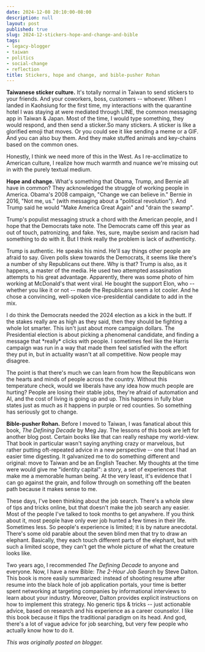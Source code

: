 ```yaml
---
date: 2024-12-08 20:10:00-08:00
description: null
layout: post
published: true
slug: 2024-12-stickers-hope-and-change-and-bible
tags:
- legacy-blogger
- taiwan
- politics
- social-change
- reflection
title: Stickers, hope and change, and bible-pusher Rohan
---
```




**Taiwanese sticker culture.** It's totally normal in Taiwan to send stickers to your friends. And your coworkers, boss, customers -- whoever. When I landed in Kaohsiung for the first time, my interactions with the quarantine hotel I was staying at were mediated through LINE, the common messaging app in Taiwan & Japan. Most of the time, I would type something, they would respond, and then send a sticker.So many stickers. A sticker is like a glorified emoji that moves. Or you could see it like sending a meme or a GIF. And you can also buy them. And they make stuffed animals and key-chains based on the common ones.   
  
Honestly, I think we need more of this in the West. As I re-acclimatize to American culture, I realize how much warmth and nuance we're missing out in with the purely textual medium.

**Hope and change.** What's something that Obama, Trump, and Bernie all have in common? They acknowledged the struggle of working people in America. Obama's 2008 campaign, "Change we can believe in." Bernie in 2016, "Not me, us." (with messaging about a "political revolution"). And Trump said he would "Make America Great Again" and "drain the swamp".   
  
Trump's populist messaging struck a chord with the American people, and I hope that the Democrats take note. The Democrats came off this year as out of touch, patronizing, and fake. Yes, sure, maybe sexism and racism had something to do with it. But I think really the problem is lack of authenticity.  
  
Trump is authentic. He speaks his mind. He'll say things other people are afraid to say. Given polls skew towards the Democrats, it seems like there's a number of shy Republicans out there. Why is that? Trump is also, as it happens, a master of the media. He used two attempted assasination attempts to his great advantage. Apparently, there was some photo of him working at McDonald's that went viral. He bought the support Elon, who -- whether you like it or not -- made the Republicans seem a lot cooler. And he chose a convincing, well-spoken vice-presidential candidate to add in the mix.  
  
I do think the Democrats needed the 2024 election as a kick in the butt. If the stakes really are as high as they said, then they should be fighting a whole lot smarter. This isn't just about more campaign dollars. The Presidential election is about picking a phenomenal candidate, and finding a message that \*really\* clicks with people. I sometimes feel like the Harris campaign was run in a way that made them feel satisfied with the effort they put in, but in actuality wasn't at all competitive. Now people may disagree.  
  
The point is that there's much we can learn from how the Republicans won the hearts and minds of people across the country. Without this temperature check, would we liberals have any idea how much people are hurting? People are losing their stable jobs, they're afraid of automation and AI, and the cost of living is going up and up. This happens in fully blue states just as much as it happens in purple or red counties. So something has seriously got to change.

**Bible-pusher Rohan.** Before I moved to Taiwan, I was fanatical about this book, *The Defining Decade* by Meg Jay. The lessons of this book are left for another blog post. Certain books like that can really reshape my world-view. That book in particular wasn't saying anything crazy or marvelous, but rather putting oft-repeated advice in a new perspective -- one that I had an easier time digesting. It galvanized me to do something different and original: move to Taiwan and be an English Teacher. My thoughts at the time were would give me "identity capital": a story, a set of experiences that make me a memorable human being. At the very least, it's evidence that I can go against the grain, and follow through on something off the beaten path because it makes sense to me.  
  
These days, I've been thinking about the job search. There's a whole slew of tips and tricks online, but that doesn't make the job search any easier. Most of the people I've talked to took months to get anywhere. If you think about it, most people have only ever job hunted a few times in their life. Sometimes less. So people's experience is limited; it is by nature anecdotal. There's some old parable about the seven blind men that try to draw an elephant. Basically, they each touch different parts of the elephant, but with such a limited scope, they can't get the whole picture of what the creature looks like.   
  
Two years ago, I recommended *The Defining Decade* to anyone and everyone. Now, I have a new Bible: *The 2-Hour Job Search* by Steve Dalton. This book is more easily summarized: instead of shooting resume after resume into the black hole of job application portals, your time is better spent networking at targeting companies by informational interviews to learn about your industry. Moreover, Dalton provides explicit instructions on how to implement this strategy. No generic tips & tricks -- just actionable advice, based on research and his experience as a career counselor. I like this book because it flips the traditional paradigm on its head. And god, there's a lot of vague advice for job searching, but very few people who actually know how to do it.   

*This was originally posted on blogger.*
